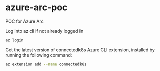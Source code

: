 # azure-arc-poc
POC for Azure Arc

Log into az cli if not already logged in

```bash
az login
```

Get the latest version of connectedk8s Azure CLI extension, installed by running the following command:

```bash
az extension add --name connectedk8s
```